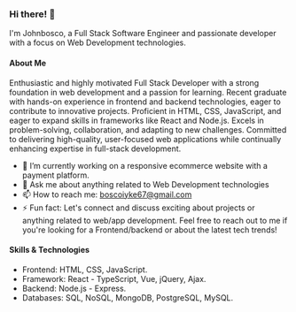 ### Hi there! 👋

I'm Johnbosco, a Full Stack Software Engineer and passionate developer with a focus on Web Development technologies.

#### About Me

Enthusiastic and highly motivated Full Stack Developer with a strong foundation in web development and a passion for learning. Recent graduate with hands-on experience in frontend and backend technologies, eager to contribute to innovative projects. Proficient in HTML, CSS, JavaScript, and eager to expand skills in frameworks like React and Node.js. Excels in problem-solving, collaboration, and adapting to new challenges. Committed to delivering high-quality, user-focused web applications while continually enhancing expertise in full-stack development.

- 🔭 I’m currently working on a responsive ecommerce website with a payment platform.
- 💬 Ask me about anything related to Web Development technologies
- 📫 How to reach me: boscoiyke67@gmail.com
- ⚡ Fun fact: Let's connect and discuss exciting about projects or anything related to web/app development. Feel free to reach out to me if you're looking for a       Frontend/backend or about the latest tech trends!

#### Skills & Technologies

- Frontend: HTML, CSS, JavaScript.
- Framework: React - TypeScript, Vue, jQuery, Ajax.
- Backend: Node.js - Express.
- Databases: SQL, NoSQL, MongoDB, PostgreSQL, MySQL.
